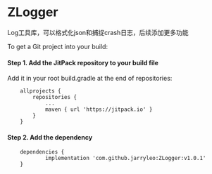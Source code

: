 # ZLogger
Log工具库，可以格式化json和捕捉crash日志，后续添加更多功能

To get a Git project into your build:

#### Step 1. Add the JitPack repository to your build file

Add it in your root build.gradle at the end of repositories:
```
	allprojects {
		repositories {
			...
			maven { url 'https://jitpack.io' }
		}
	}
 ``` 
#### Step 2. Add the dependency
```
	dependencies {
	        implementation 'com.github.jarryleo:ZLogger:v1.0.1'
	}
  ```
